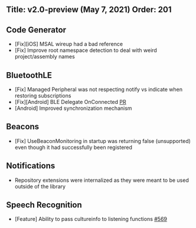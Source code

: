 ﻿Title: v2.0-preview (May 7, 2021)
Order: 201
---

## Code Generator
* [Fix][iOS] MSAL wireup had a bad reference
* [Fix] Improve root namespace detection to deal with weird project/assembly names

## BluetoothLE
* [Fix] Managed Peripheral was not respecting notify vs indicate when restoring subscriptions
* [Fix][Android] BLE Delegate OnConnected [PR](https://github.com/shinyorg/shiny/pull/579)
* [Android] Improved synchronization mechanism 

## Beacons
* [Fix] UseBeaconMonitoring in startup was returning false (unsupported) even though it had successfully been registered

## Notifications
* Repository extensions were internalized as they were meant to be used outside of the library

## Speech Recognition
* [Feature] Ability to pass cultureinfo to listening functions [#569](https://github.com/shinyorg/shiny/issues/569)
